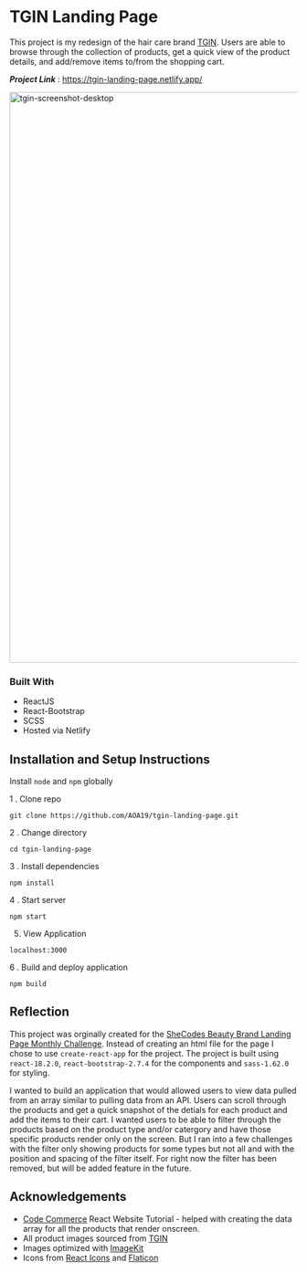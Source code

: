 
# TGIN Landing Page 

This project is my redesign of the hair care brand [TGIN](https://tginatural.com/). Users are able to browse through the collection of products, get a quick view of the product details, and add/remove items to/from the 
shopping cart.  

***Project Link*** : https://tgin-landing-page.netlify.app/

<img width="1000" alt="tgin-screenshot-desktop" src="https://github.com/AOA19/tgin-landing-page/assets/66294921/81d524ba-d20a-40b9-b998-a58128e71940">

 ### Built With
 * ReactJS
 * React-Bootstrap
 * SCSS
 * Hosted via Netlify


## Installation and Setup Instructions

Install ```node``` and ```npm``` globally

1   . Clone repo

```
git clone https://github.com/AOA19/tgin-landing-page.git
```
2  . Change directory
```
cd tgin-landing-page
```

3 . Install dependencies

```
npm install
```
4 . Start server
 ```
npm start
```
5. View Application
```
localhost:3000
```
6 . Build and deploy application
```
npm build
```

## Reflection 

This project was orginally created for the [SheCodes Beauty Brand Landing Page Monthly Challenge](https://www.shecodes.io/contests/beauty-brand-landing-page-challenge/instructions#instructions). Instead of creating an html file for the page I chose to use ```create-react-app``` for the project. The project is built using ```react-18.2.0```, ```react-bootstrap-2.7.4``` for the components and ```sass-1.62.0``` for styling. 

I wanted to build an application that would allowed users to view data pulled from an array similar to pulling data from an API. Users can scroll through the products and get a quick snapshot of the detials for each product and add the items to their cart. I wanted users to be able to filter through the products based on the product type and/or catergory and have those specific products render only on the screen.  But I ran into a few challenges with the filter only showing products for some types but not all and with the position and spacing of the filter itself. For right now the filter has been removed, but will be added feature in the future. 

## Acknowledgements

 - [Code Commerce](https://youtu.be/GDd2c70gsxE)  React Website Tutorial - helped with creating the data array for all the products that render onscreen.
 - All product images sourced from [TGIN](https://tginatural.com/) 
 - Images optimized with [ImageKit](https://imagekit.io/)
 - Icons from [React Icons](https://react-icons.github.io/react-icons/) and [Flaticon](https://www.flaticon.com)
 
